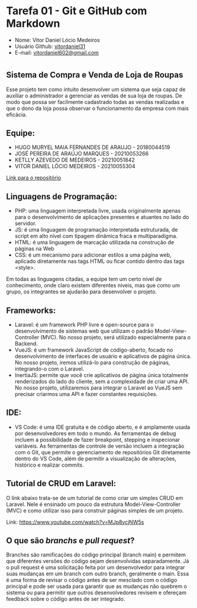 # Tarefa 01 - Git e GitHub com Markdown

* Nome: Vitor Daniel Lócio Medeiros
* Usuário Github: [vitordaniel31](https://github.com/vitordaniel31)
* E-mail: vitordaniel602@gmail.com
#

## Sistema de Compra e Venda de Loja de Roupas

Esse projeto tem como intuito desenvolver um sistema que seja capaz de auxiliar
o administrador a gerenciar as vendas de sua loja de roupas. De modo que possa ser
facilmente cadastrado todas as vendas realizadas e que o dono da loja possa observar o
funcionamento da empresa com mais eficácia.
## Equipe:
* HUGO MURYEL MAIA FERNANDES DE ARAUJO - 20180044519
* JOSÉ PEREIRA DE ARAÚJO MARQUES -  20210053266
* KETLLY AZEVEDO DE MEDEIROS - 20210051842
* VITOR DANIEL LÓCIO MEDEIROS - 20210055304

[Link para o repositório](https://github.com/vitordaniel31/sisvenda.git)

## Linguagens de Programação:
- PHP: uma linguagem interpretada livre, usada originalmente apenas para o desenvolvimento de aplicações presentes e atuantes no lado do servidor. 
- JS: é uma linguagem de programação interpretada estruturada, de script em alto nível com tipagem dinâmica fraca e multiparadigma.
- HTML: é uma linguagem de marcação utilizada na construção de páginas na Web
- CSS: é um mecanismo para adicionar estilos a uma página web, aplicado diretamente nas tags HTML ou ficar contido dentro das tags \<style>. 

Em todas as linguagens citadas, a equipe tem um certo nível de conhecimento, onde claro existem diferentes níveis, mas que como um grupo, os integrantes se ajudarão para desenvolver o projeto.

## Frameworks:

- Laravel: é um framework PHP livre e open-source para o desenvolvimento de sistemas web que utilizam o padrão Model-View-Controller (MVC). No nosso projeto, será utilizado especialmente para o Backend.
- VueJS: é um framework JavaScript de código-aberto, focado no desenvolvimento de interfaces de usuário e aplicativos de página única. No nosso projeto, iremos utilizá-lo para construção de páginas, integrando-o com o Laravel.
- InertiaJS: permite que você crie aplicativos de página única totalmente renderizados do lado do cliente, sem a complexidade de criar uma API. No nosso projeto, utilizaremos para integrar o Laravel ao VueJS sem precisar criarmos uma API e fazer constantes requisições.

## IDE:
- VS Code: é uma IDE gratuita e de código aberto, e é amplamente usada por desenvolvedores em todo o mundo. As ferramentas de debug incluem a possibilidade de fazer breakpoint, stepping e inspecionar variáveis. As ferramentas de controle de versão incluem a integração com o Git, que permite o gerenciamento de repositórios Git diretamente dentro do VS Code, além de permitir a visualização de alterações, histórico e realizar commits.

## Tutorial de CRUD em Laravel:

O link abaixo trata-se de um tutorial de como criar um simples CRUD em Laravel. Nele é ensinado um pouco da estrutura Model-View-Controller (MVC) e como utilizar isso para construir páginas simples de um projeto.

Link: https://www.youtube.com/watch?v=MJp8ycjNW5s

## O que são *branchs* e *pull request*?

Branches são ramificações do código principal (branch main) e permitem que diferentes versões do código sejam desenvolvidas separadamente. Já o pull request é uma solicitação feita por um desenvolvedor para integrar suas mudanças em um branch com outro branch, geralmente o main. Essa é uma forma de revisar o código antes de ser mesclado com o código principal e pode ser usada para garantir que as mudanças não quebrem o sistema ou para permitir que outros desenvolvedores revisem e ofereçam feedback sobre o código antes de ser integrado.

